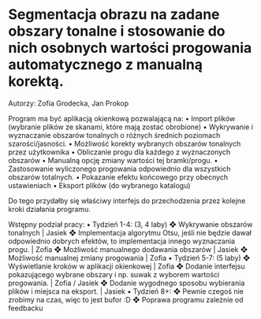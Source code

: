 # Segmentacja obrazu na zadane obszary tonalne i stosowanie do nich osobnych wartości progowania automatycznego z manualną korektą.

Autorzy: Zofia Grodecka, Jan Prokop

Program ma być aplikacją okienkową pozwalającą na:
• Import plików (wybranie plików ze skanami, które mają zostać obrobione)
• Wykrywanie i wyznaczanie obszarów tonalnych o różnych średnich
poziomach szarości/jasności.
• Możliwość korekty wybranych obszarów tonalnych przez użytkownika
• Obliczanie progu dla każdego z wyznaczonych obszarów
• Manualną opcję zmiany wartości tej bramki/progu.
• Zastosowanie wyliczonego progowania odpowiednio dla wszystkich obszarów
totalnych.
• Pokazanie efektu końcowego przy obecnych ustawieniach
• Eksport plików (do wybranego katalogu)

Do tego przydałby się właściwy interfejs do przechodzenia przez kolejne kroki działania
programu.

Wstępny podział pracy:
▪ Tydzień 1-4: (3, 4 laby)
❖ Wykrywanie obszarów tonalnych | Jasiek
❖ Implementacja algorytmu Otsu, jeśli nie będzie dawał odpowiednio dobrych
efektów, to implementacja innego wyznaczania progu. | Zofia
❖ Możliwość manualnego dodawania obszarów | Jasiek
❖ Możliwość manualnej zmiany progowania | Zofia
▪ Tydzień 5-7: (5 laby)
❖ Wyświetlanie kroków w aplikacji okienkowej | Zofia
❖ Dodanie interfejsu pokazującego wybrane obszary i np. suwak z wyborem
wartości progowania. | Zofia / Jasiek
❖ Dodanie wygodnego sposobu wybierania plików i miejsca na eksport. | Jasiek
▪ Tydzień 8+:
❖ Pewnie czegoś nie zrobimy na czas, więc to jest bufor :D
❖ Poprawa programu zależnie od feedbacku
